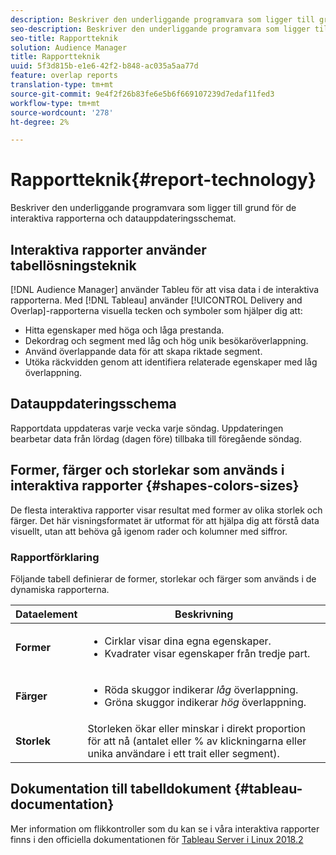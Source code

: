 ```yaml
---
description: Beskriver den underliggande programvara som ligger till grund för de interaktiva rapporterna och datauppdateringsschemat.
seo-description: Beskriver den underliggande programvara som ligger till grund för de interaktiva rapporterna och datauppdateringsschemat.
seo-title: Rapportteknik
solution: Audience Manager
title: Rapportteknik
uuid: 5f3d815b-e1e6-42f2-b848-ac035a5aa77d
feature: overlap reports
translation-type: tm+mt
source-git-commit: 9e4f2f26b83fe6e5b6f669107239d7edaf11fed3
workflow-type: tm+mt
source-wordcount: '278'
ht-degree: 2%

---
```



# Rapportteknik{#report-technology}

Beskriver den underliggande programvara som ligger till grund för de interaktiva rapporterna och datauppdateringsschemat.

<!-- 

c_report_technology.xml

 -->

## Interaktiva rapporter använder tabellösningsteknik

[!DNL Audience Manager] använder  [](https://www.tableausoftware.com/) Tableu för att visa data i de interaktiva rapporterna. Med [!DNL Tableau] använder [!UICONTROL Delivery and Overlap]-rapporterna visuella tecken och symboler som hjälper dig att:

* Hitta egenskaper med höga och låga prestanda.
* Dekordrag och segment med låg och hög unik besökaröverlappning.
* Använd överlappande data för att skapa riktade segment.
* Utöka räckvidden genom att identifiera relaterade egenskaper med låg överlappning.

## Datauppdateringsschema

Rapportdata uppdateras varje vecka varje söndag. Uppdateringen bearbetar data från lördag (dagen före) tillbaka till föregående söndag.

## Former, färger och storlekar som används i interaktiva rapporter {#shapes-colors-sizes}

De flesta interaktiva rapporter visar resultat med former av olika storlek och färger. Det här visningsformatet är utformat för att hjälpa dig att förstå data visuellt, utan att behöva gå igenom rader och kolumner med siffror.

<!-- 

r_legend.xml

 -->

### Rapportförklaring

Följande tabell definierar de former, storlekar och färger som används i de dynamiska rapporterna.

<table id="table_EC180A96E3784FC6B81FCFB546C4A3FA"> 
 <thead> 
  <tr> 
   <th colname="col1" class="entry"> Dataelement </th> 
   <th colname="col2" class="entry"> Beskrivning </th> 
  </tr> 
 </thead>
 <tbody> 
  <tr> 
   <td colname="col1"> <b>Former</b> </td> 
   <td colname="col2"> 
    <ul id="ul_076773ABD0BB4CE6834ACFA8B3D6AC2E"> 
     <li id="li_BBAB37A6EC1549B48C0E4D3BFAF7062C">Cirklar visar dina egna egenskaper. </li> 
     <li id="li_371331AE984A4A999CE0596EA13987E0">Kvadrater visar egenskaper från tredje part. </li> 
    </ul> </td> 
  </tr> 
  <tr> 
   <td colname="col1"> <b>Färger</b> </td> 
   <td colname="col2"> 
    <ul id="ul_F5D243297F0C4E5A8EDCBD28A548869E"> 
     <li id="li_332EB873A35440E6BB6093E36A0FAC3D">Röda skuggor indikerar <i>låg</i> överlappning. </li> 
     <li id="li_29DFDB1218DF4069B5DCFF841D48EF56">Gröna skuggor indikerar <i>hög</i> överlappning. </li> 
    </ul> </td> 
  </tr> 
  <tr> 
   <td colname="col1"> <b>Storlek</b> </td> 
   <td colname="col2"> Storleken ökar eller minskar i direkt proportion för att nå (antalet eller % av klickningarna eller unika användare i ett trait eller segment). </td> 
  </tr> 
 </tbody> 
</table>

## Dokumentation till tabelldokument {#tableau-documentation}

Mer information om flikkontroller som du kan se i våra interaktiva rapporter finns i den officiella dokumentationen för [Tableau Server i Linux 2018.2](https://help.tableau.com/v2018.2/server-linux/en-us/get_started_server.htm)